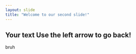 ```yaml
---
layout: slide
title: "Welcome to our second slide!"
---
```

Your text
Use the left arrow to go back!
---
bruh
